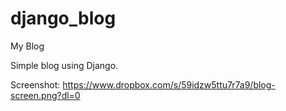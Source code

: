 # django_blog
My Blog

Simple blog using Django.

Screenshot: https://www.dropbox.com/s/59idzw5ttu7r7a9/blog-screen.png?dl=0
